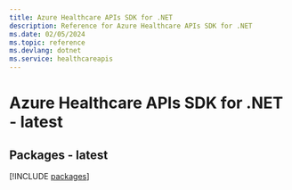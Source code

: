 ```yaml
---
title: Azure Healthcare APIs SDK for .NET
description: Reference for Azure Healthcare APIs SDK for .NET
ms.date: 02/05/2024
ms.topic: reference
ms.devlang: dotnet
ms.service: healthcareapis
---
```

# Azure Healthcare APIs SDK for .NET - latest
## Packages - latest
[!INCLUDE [packages](healthcare-apis-index.md)]
